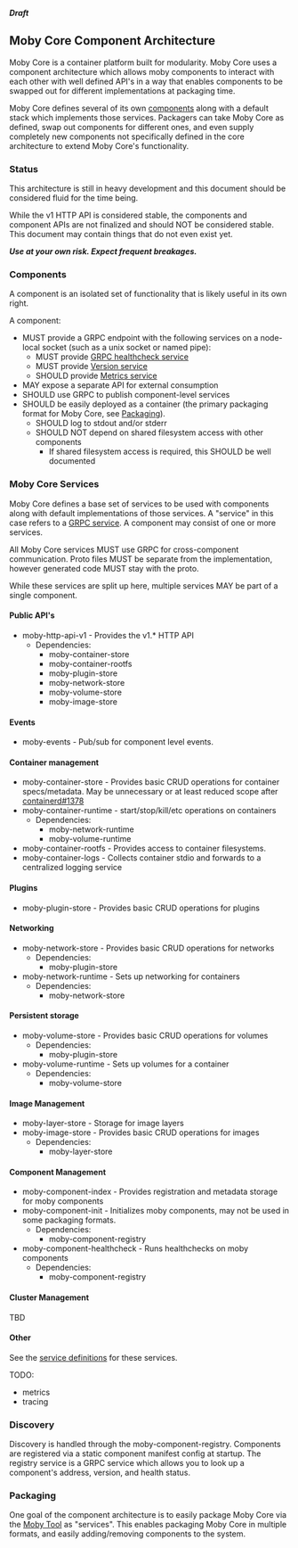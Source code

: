 ***Draft***

## Moby Core Component Architecture

Moby Core is a container platform built for modularity.
Moby Core uses a component architecture which allows moby components to interact
with each other with well defined API's in a way that enables components
to be swapped out for different implementations at packaging time.

Moby Core defines several of its own [components](#moby-core-services) along with
a default stack which implements those services. Packagers can take Moby Core as
defined, swap out components for different ones, and even supply completely new
components not specifically defined in the core architecture to extend
Moby Core's functionality.

### Status

This architecture is still in heavy development and this document should be considered fluid
for the time being.

While the v1 HTTP API is considered stable, the components and component APIs are not finalized
and should NOT be considered stable. This document may contain things that do not even exist yet.

***Use at your own risk. Expect frequent breakages.***

### Components

A component is an isolated set of functionality that is likely useful in its
own right.

A component:
- MUST provide a GRPC endpoint with the following services on a node-local socket (such as a unix socket or named pipe):
	- MUST provide [GRPC healthcheck service](https://github.com/grpc/grpc/blob/master/doc/health-checking.md)
	- MUST provide [Version service](services/component/version/v1)
	- SHOULD provide [Metrics service](services/component/metrics/v1)
- MAY expose a separate API for external consumption
- SHOULD use GRPC to publish component-level services
- SHOULD be easily deployed as a container (the primary packaging format for
Moby Core, see [Packaging](#Packaging)).
	- SHOULD log to stdout and/or stderr
	- SHOULD NOT depend on shared filesystem access with other components
		- If shared filesystem access is required, this SHOULD be well documented

### Moby Core Services

Moby Core defines a base set of services to be used with components along with
default implementations of those services.
A "service" in this case refers to a [GRPC service](https://grpc.io/docs/guides/concepts.html#service-definition).
A component may consist of one or more services.

All Moby Core services MUST use GRPC for cross-component communication.
Proto files MUST be separate from the implementation, however generated
code MUST stay with the proto.

While these services are split up here, multiple services MAY be part of
a single component.

#### Public API's

- moby-http-api-v1 - Provides the v1.* HTTP API
	- Dependencies:
		- moby-container-store
		- moby-container-rootfs
		- moby-plugin-store
		- moby-network-store
		- moby-volume-store
		- moby-image-store

#### Events

- moby-events - Pub/sub for component level events.

#### Container management

- moby-container-store - Provides basic CRUD operations for container
specs/metadata. May be unnecessary or at least reduced scope after
[containerd#1378](https://github.com/containerd/containerd/pull/1378)
- moby-container-runtime - start/stop/kill/etc operations on containers
	- Dependencies:
		- moby-network-runtime
		- moby-volume-runtime
- moby-container-rootfs - Provides access to container filesystems.
- moby-container-logs - Collects container stdio and forwards to a centralized logging service

#### Plugins

- moby-plugin-store - Provides basic CRUD operations for plugins

#### Networking

- moby-network-store - Provides basic CRUD operations for networks
	- Dependencies:
		- moby-plugin-store
- moby-network-runtime - Sets up networking for containers
	- Dependencies:
		- moby-network-store

#### Persistent storage

- moby-volume-store - Provides basic CRUD operations for volumes
	- Dependencies:
		- moby-plugin-store
- moby-volume-runtime - Sets up volumes for a container
	- Dependencies:
		- moby-volume-store

#### Image Management

- moby-layer-store - Storage for image layers
- moby-image-store - Provides basic CRUD operations for images
	- Dependencies:
		- moby-layer-store

#### Component Management

- moby-component-index - Provides registration and metadata storage for moby components
- moby-component-init - Initializes moby components, may not be used in some packaging formats.
	- Dependencies:
		- moby-component-registry
- moby-component-healthcheck - Runs healthchecks on moby components
	- Dependencies:
		- moby-component-registry

#### Cluster Management

TBD

#### Other

See the [service definitions](services) for these services.

TODO:
 - metrics
 - tracing

### Discovery

Discovery is handled through the moby-component-registry.
Components are registered via a static component manifest config at startup.
The registry service is a GRPC service which allows you to look up a component's address,
version, and health status.

### Packaging

One goal of the component architecture is to easily package Moby Core via the
[Moby Tool](github.com/moby/tool) as "services". This enables packaging Moby
Core in multiple formats, and easily adding/removing components to the system.